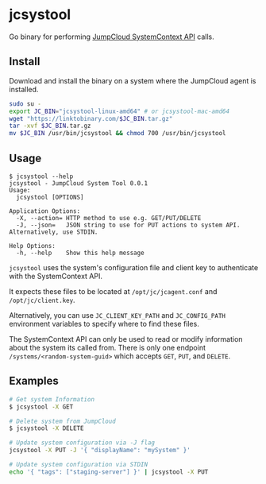 # jcsystool
Go binary for performing [JumpCloud SystemContext API](1) calls.

## Install
Download and install the binary on a system where the JumpCloud agent is installed. 

```bash
sudo su -
export JC_BIN="jcsystool-linux-amd64" # or jcsystool-mac-amd64
wget "https://linktobinary.com/$JC_BIN.tar.gz"
tar -xvf $JC_BIN.tar.gz
mv $JC_BIN /usr/bin/jcsystool && chmod 700 /usr/bin/jcsystool
```

## Usage
```
$ jcsystool --help
jcsystool - JumpCloud System Tool 0.0.1
Usage:
  jcsystool [OPTIONS]

Application Options:
  -X, --action= HTTP method to use e.g. GET/PUT/DELETE
  -J, --json=   JSON string to use for PUT actions to system API. Alternatively, use STDIN.

Help Options:
  -h, --help    Show this help message
```

`jcsystool` uses the system's configuration file and client key to authenticate with the SystemContext API. 

It expects these files to be located at `/opt/jc/jcagent.conf` and `/opt/jc/client.key`. 

Alternatively, you can use `JC_CLIENT_KEY_PATH` and `JC_CONFIG_PATH` environment variables to specify where to find these files.

The SystemContext API can only be used to read or modify information about the system its called from. There is only one endpoint `/systems/<random-system-guid>` which accepts `GET`, `PUT`, and `DELETE`.

## Examples
```bash
# Get system Information
$ jcsystool -X GET

# Delete system from JumpCloud
$ jcsystool -X DELETE

# Update system configuration via -J flag
jcsystool -X PUT -J '{ "displayName": "mySystem" }'

# Update system configuration via STDIN
echo '{ "tags": ["staging-server"] }' | jcsystool -X PUT
```

[1]: https://github.com/TheJumpCloud/SystemContextAPI